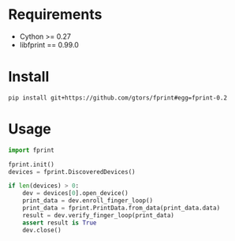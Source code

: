 # Requirements

- Cython >= 0.27
- libfprint == 0.99.0

# Install

```
pip install git+https://github.com/gtors/fprint#egg=fprint-0.2
```

# Usage

```python
import fprint

fprint.init()
devices = fprint.DiscoveredDevices()

if len(devices) > 0:
    dev = devices[0].open_device()
    print_data = dev.enroll_finger_loop()
    print_data = fprint.PrintData.from_data(print_data.data)
    result = dev.verify_finger_loop(print_data)
    assert result is True
    dev.close()
```
